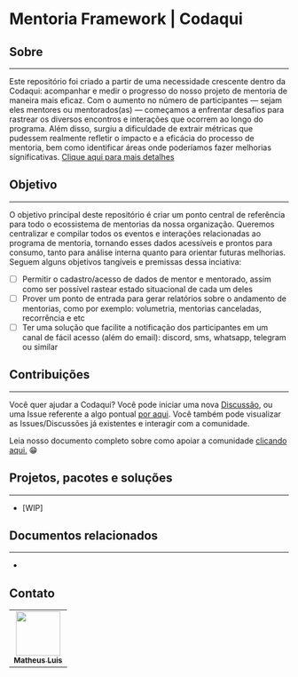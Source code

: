 # Mentoria Framework | Codaqui
## Sobre
---
Este repositório foi criado a partir de uma necessidade crescente dentro da Codaqui: acompanhar e medir o progresso do nosso projeto de mentoria de maneira mais eficaz.
Com o aumento no número de participantes — sejam eles mentores ou mentorados(as) — começamos a enfrentar desafios para rastrear os diversos encontros e interações que ocorrem ao longo do programa.
Além disso, surgiu a dificuldade de extrair métricas que pudessem realmente refletir o impacto e a eficácia do processo de mentoria, bem como identificar áreas onde poderíamos fazer melhorias significativas.
[Clique aqui para mais detalhes](https://www.codaqui.dev/quero/mentoria)

## Objetivo
---
O objetivo principal deste repositório é criar um ponto central de referência para todo o ecossistema de mentorias da nossa organização. Queremos centralizar e compilar todos os eventos e interações relacionadas ao programa de mentoria, tornando esses dados acessíveis e prontos para consumo, tanto para análise interna quanto para orientar futuras melhorias. Seguem alguns objetivos tangíveis e premissas dessa inciativa:
- [ ] Permitir o cadastro/acesso de dados de mentor e mentorado, assim como ser possível rastear estado situacional de cada um deles
- [ ] Prover um ponto de entrada para gerar relatórios sobre o andamento de mentorias, como por exemplo: volumetria, mentorias canceladas, recorrência e etc
- [ ] Ter uma solução que facilite a notificação dos participantes em um canal de fácil acesso (além do email): discord, sms, whatsapp, telegram ou similar

## Contribuições
---
Você quer ajudar a Codaqui? Você pode iniciar uma nova [Discussão](https://github.com/codaqui/mentoria-framework/discussions), ou uma Issue referente a algo pontual [por aqui](https://github.com/codaqui/mentoria-framework/issues/new/choose). Você também pode visualizar as Issues/Discussões já existentes e interagir com a comunidade.

Leia nosso documento completo sobre como apoiar a comunidade [clicando aqui.](https://www.codaqui.dev/quero/apoiar/) 😁

## Projetos, pacotes e soluções
---
- [WIP]

## Documentos relacionados
---
-  

## Contato
<table>
  <tr>
    <td align="center">
        <a href="https://github.com/causticsudo">
            <img src="https://avatars.githubusercontent.com/u/66440299?v=4" width="80px;" alt="" title="matheus@codaqui.dev"/>
            <br />
            <sub><b>Matheus Luis</b></sub>
        </a>    
    </td>
  </tr>
</table>

